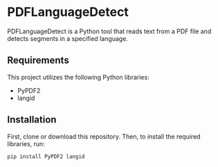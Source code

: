# PDFLanguageDetect

PDFLanguageDetect is a Python tool that reads text from a PDF file and detects segments in a specified language.

## Requirements

This project utilizes the following Python libraries:

- PyPDF2
- langid

## Installation

First, clone or download this repository. Then, to install the required libraries, run:

```bash
pip install PyPDF2 langid
